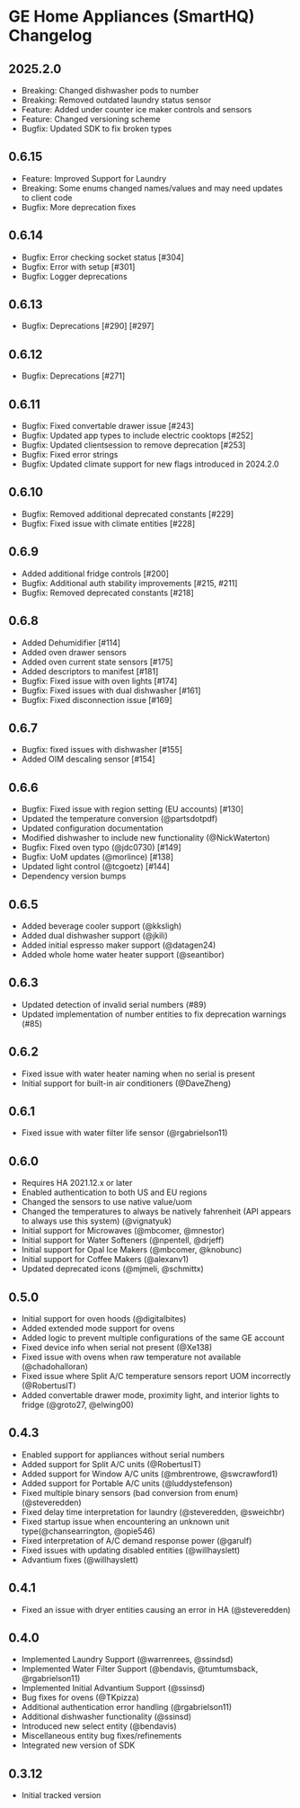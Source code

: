 
# GE Home Appliances (SmartHQ) Changelog

## 2025.2.0

- Breaking: Changed dishwasher pods to number
- Breaking: Removed outdated laundry status sensor
- Feature: Added under counter ice maker controls and sensors
- Feature: Changed versioning scheme
- Bugfix: Updated SDK to fix broken types

## 0.6.15

- Feature: Improved Support for Laundry
- Breaking: Some enums changed names/values and may need updates to client code
- Bugfix: More deprecation fixes

## 0.6.14

- Bugfix: Error checking socket status [#304]
- Bugfix: Error with setup [#301]
- Bugfix: Logger deprecations

## 0.6.13

- Bugfix: Deprecations [#290] [#297] 

## 0.6.12

- Bugfix: Deprecations [#271]

## 0.6.11

- Bugfix: Fixed convertable drawer issue [#243]
- Bugfix: Updated app types to include electric cooktops [#252]
- Bugfix: Updated clientsession to remove deprecation [#253]
- Bugfix: Fixed error strings
- Bugfix: Updated climate support for new flags introduced in 2024.2.0

## 0.6.10

- Bugfix: Removed additional deprecated constants [#229]
- Bugfix: Fixed issue with climate entities [#228]

## 0.6.9

- Added additional fridge controls [#200]
- Bugfix: Additional auth stability improvements [#215, #211]
- Bugfix: Removed deprecated constants [#218]

## 0.6.8

- Added Dehumidifier [#114]
- Added oven drawer sensors
- Added oven current state sensors [#175]
- Added descriptors to manifest [#181]
- Bugfix: Fixed issue with oven lights [#174]
- Bugfix: Fixed issues with dual dishwasher [#161]
- Bugfix: Fixed disconnection issue [#169]


## 0.6.7

- Bugfix: fixed issues with dishwasher [#155]
- Added OIM descaling sensor [#154]

## 0.6.6

- Bugfix: Fixed issue with region setting (EU accounts) [#130]
- Updated the temperature conversion (@partsdotpdf)
- Updated configuration documentation
- Modified dishwasher to include new functionality (@NickWaterton)
- Bugfix: Fixed oven typo (@jdc0730) [#149]
- Bugfix: UoM updates (@morlince) [#138]
- Updated light control (@tcgoetz) [#144]
- Dependency version bumps

## 0.6.5

- Added beverage cooler support (@kksligh)
- Added dual dishwasher support (@jkili)
- Added initial espresso maker support (@datagen24)
- Added whole home water heater support (@seantibor)

## 0.6.3

- Updated detection of invalid serial numbers (#89)
- Updated implementation of number entities to fix deprecation warnings (#85)

## 0.6.2

- Fixed issue with water heater naming when no serial is present
- Initial support for built-in air conditioners (@DaveZheng)

## 0.6.1

- Fixed issue with water filter life sensor (@rgabrielson11)

## 0.6.0

- Requires HA 2021.12.x or later
- Enabled authentication to both US and EU regions
- Changed the sensors to use native value/uom
- Changed the temperatures to always be natively fahrenheit (API appears to always use this system) (@vignatyuk)
- Initial support for Microwaves (@mbcomer, @mnestor)
- Initial support for Water Softeners (@npentell, @drjeff)
- Initial support for Opal Ice Makers (@mbcomer, @knobunc)
- Initial support for Coffee Makers (@alexanv1)
- Updated deprecated icons (@mjmeli, @schmittx)

## 0.5.0

- Initial support for oven hoods (@digitalbites)
- Added extended mode support for ovens
- Added logic to prevent multiple configurations of the same GE account
- Fixed device info when serial not present (@Xe138)
- Fixed issue with ovens when raw temperature not available (@chadohalloran)
- Fixed issue where Split A/C temperature sensors report UOM incorrectly (@RobertusIT)
- Added convertable drawer mode, proximity light, and interior lights to fridge (@groto27, @elwing00)
## 0.4.3

- Enabled support for appliances without serial numbers
- Added support for Split A/C units (@RobertusIT)
- Added support for Window A/C units (@mbrentrowe, @swcrawford1)
- Added support for Portable A/C units (@luddystefenson)
- Fixed multiple binary sensors (bad conversion from enum) (@steveredden)
- Fixed delay time interpretation for laundry (@steveredden, @sweichbr)
- Fixed startup issue when encountering an unknown unit type(@chansearrington, @opie546)
- Fixed interpretation of A/C demand response power (@garulf)
- Fixed issues with updating disabled entities (@willhayslett)
- Advantium fixes (@willhayslett)

## 0.4.1

- Fixed an issue with dryer entities causing an error in HA (@steveredden)

## 0.4.0

- Implemented Laundry Support (@warrenrees, @ssindsd)
- Implemented Water Filter Support (@bendavis, @tumtumsback, @rgabrielson11)
- Implemented Initial Advantium Support (@ssinsd)
- Bug fixes for ovens (@TKpizza)
- Additional authentication error handling (@rgabrielson11)
- Additional dishwasher functionality (@ssinsd)
- Introduced new select entity (@bendavis)
- Miscellaneous entity bug fixes/refinements
- Integrated new version of SDK

## 0.3.12

- Initial tracked version